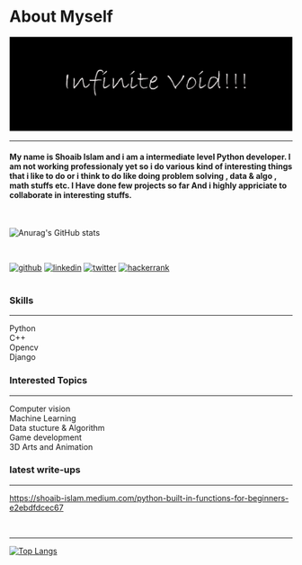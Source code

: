 # About Myself



![I am GitHub Readme Generator's creator](https://raw.githubusercontent.com/TheGreatestShoaib/TheGreatestShoaib/main/void.png)
<hr/>

#### My name is Shoaib Islam and i am a intermediate level Python developer. I am not working professionaly yet so i do various kind of interesting things that i like to do or i think to do like doing problem solving , data & algo , math stuffs etc. I Have done few projects so far And i highly appriciate to collaborate in interesting stuffs.

<br/>

![Anurag's GitHub stats](https://github-readme-stats.vercel.app/api?username=TheGreatestShoaib&show_icons=true&theme=tokyonight)

<br/>

[<img src='https://cdn.jsdelivr.net/npm/simple-icons@3.0.1/icons/github.svg' alt='github' height='40'>](https://github.com/TheGreatestShoaib)  [<img src='https://cdn.jsdelivr.net/npm/simple-icons@3.0.1/icons/linkedin.svg' alt='linkedin' height='40'>](https://www.linkedin.com/in/https://www.linkedin.com/in/shoaib-islam-6827251b7//)  [<img src='https://cdn.jsdelivr.net/npm/simple-icons@3.0.1/icons/twitter.svg' alt='twitter' height='40'>](https://twitter.com/https://twitter.com/shoaibs_sorrow)  [<img src='https://cdn.jsdelivr.net/npm/simple-icons@3.0.1/icons/hackerrank.svg' alt='hackerrank' height='40'>](https://www.hackerrank.com/shoaib_islam)  
<br/>

### Skills
<hr/>
Python <br/>
C++ <br/>
Opencv <br/>
Django <br/>

### Interested Topics
<hr/>
Computer vision<br/>
Machine Learning<br/>
Data stucture & Algorithm<br/>
Game development <br/>
3D Arts and Animation <br/>

### latest write-ups
<hr/>

https://shoaib-islam.medium.com/python-built-in-functions-for-beginners-e2ebdfdcec67<br/>


<br/><hr/>


[![Top Langs](https://github-readme-stats.vercel.app/api/top-langs/?username=TheGreatestShoaib)](https://github.com/anuraghazra/github-readme-stats )






